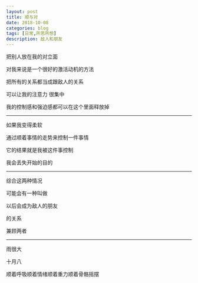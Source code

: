 ```yaml
---
layout: post
title: 顺与对
date: 2018-10-08
categories: blog
tags: [日常,所思所想]
description: 敌人和朋友
---
```


把别人放在我的对立面

对我来说是一个很好的激活动机的方法

把所有的关系都当成跟敌人的关系

可以让我的注意力 很集中

我的控制感和强迫感都可以在这个里面释放掉

------

如果我变得柔软

通过顺着事情的走势来控制一件事情

它的结果就是我被这件事控制

我会丢失开始的目的

------

综合这两种情况

可能会有一种叫做

以后会成为敌人的朋友

的关系

兼顾两者

------

雨很大

十月八

顺着呼吸顺着情绪顺着重力顺着骨骼摇摆
